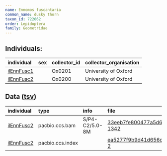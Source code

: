 ```yaml
---
name: Ennomos fuscantaria
common_name: dusky thorn
taxon_id: 722662
order: Lepidoptera
family: Geometridae
---
```


## Individuals:

| individual | sex | collector_id | collector_organisation |
| :--------- | :-: | :----------- | :--------------------- |
| [ilEnnFusc1](ilEnnFusc1.md) |  | Ox0201 | University of Oxford |
| [ilEnnFusc2](ilEnnFusc2.md) |  | Ox0200 | University of Oxford |

## Data ([tsv](Ennomos_fuscantaria_data.tsv))

| individual | type | info | file |
| :--------- | :--- | :--- | :--- |
| [ilEnnFusc2](ilEnnFusc2.md) | pacbio.ccs.bam | S/P4-C2/5.0-8M | [33eeb7fe800477a5d64d1fac69e7dcb0-1342](https://darwin.cog.sanger.ac.uk/insects/Ennomos_fuscantaria/ilEnnFusc2/genomic_data/pacbio/m64097_200202_131657.ccs.bam) |
| [ilEnnFusc2](ilEnnFusc2.md) | pacbio.ccs.index |  | [ea5277f9b9d41d656d89f3703b124763-2](https://darwin.cog.sanger.ac.uk/insects/Ennomos_fuscantaria/ilEnnFusc2/genomic_data/pacbio/m64097_200202_131657.ccs.bam.pbi) |
